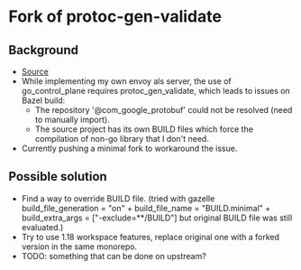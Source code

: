 # Fork of protoc-gen-validate

## Background

- [Source](https://github.com/bufbuild/protoc-gen-validate)
- While implementing my own envoy als server, the use of go_control_plane requires protoc_gen_validate, which leads to issues on Bazel build:
  - The repository '@com_google_protobuf' could not be resolved (need to manually import).
  - The source project has its own BUILD files which force the compilation of non-go library that I don't need.
- Currently pushing a minimal fork to workaround the issue.

## Possible solution

- Find a way to override BUILD file. (tried with gazelle build_file_generation = "on" + build_file_name = "BUILD.minimal" + build_extra_args = ["-exclude=**/BUILD"] but original BUILD file was still evaluated.)
- Try to use 1.18 workspace features, replace original one with a forked version in the same monorepo.
- TODO: something that can be done on upstream?
